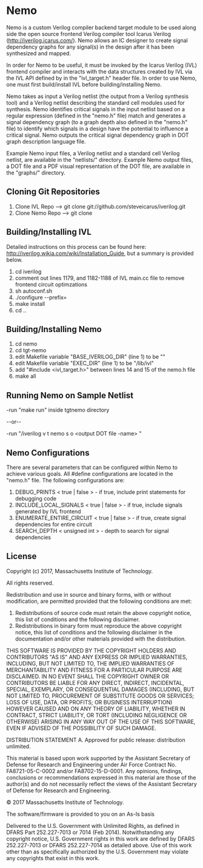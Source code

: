 # Nemo

Nemo is a custom Verilog compiler backend target module to be used along side
the open source frontend Verilog compiler tool Icarus Verilog
(http://iverilog.icarus.com/). Nemo allows an IC designer to create signal
dependency graphs for any signal(s) in the design after it has been synthesized
and mapped.

In order for Nemo to be useful, it must be invoked by the Icarus Verilog (IVL) 
frontend compiler and interacts with the data structures created by IVL via the
IVL API defined by in the "ivl_target.h" header file. In order to use Nemo, one
must first build/install IVL before building/installing Nemo.

Nemo takes as input a Verilog netlist (the output from a Verilog synthesis tool)
and a Verilog netlist describing the standard cell modules used for synthesis.
Nemo identifies critical signals in the input netlist based on a regular
expression (defined in the "nemo.h" file) match and generates a signal
dependency graph (to a graph depth also defined in the "nemo.h" file) to
identify which signals in a design have the potential to influence a critical
signal. Nemo outputs the critical signal dependency graph in DOT graph
description language file.

Example Nemo input files, a Verilog netlist and a standard cell Verilog netlist,
are available in the "netlists/" directory. Example Nemo output files, a DOT
file and a PDF visual representation of the DOT file, are available in the
"graphs/" directory.

## Cloning Git Repositories

1. Clone IVL  Repo --> git clone git://github.com/steveicarus/iverilog.git 
2. Clone Nemo Repo --> git clone <LL Github Nemo Repo>

## Building/Installing IVL

Detailed instructions on this process can be found here:
http://iverilog.wikia.com/wiki/Installation_Guide, but a summary is provided
below.

1. cd iverilog
2. comment out lines 1179, and 1182-1188 of IVL main.cc file to remove
   frontend circuit optimzations
3. sh autoconf.sh 
4. ./configure --prefix=<full path of iverilog directory> 
5. make install 
6. cd ..

## Building/Installing Nemo

1. cd nemo
2. cd tgt-nemo
3. edit Makefile variable "BASE_IVERILOG_DIR" (line 1) to be "<full
path of iverilog directory>" 
4. edit Makefile variable "EXEC_DIR" (line 1) to be
"<full path of iverilog directory>/lib/ivl" 
5. add "#include <ivl_target.h>" between lines 14 and 15 of the nemo.h file 
5. make all


## Running Nemo on Sample Netlist

-run "make run" inside tgtnemo directory

--or--

-run "<path to IVL>/iverilog v t nemo s <top module name> o <output DOT file
-name> <netlist> <std cell netlist>"

## Nemo Configurations

There are several parameters that can be configured within Nemo to achieve
various goals. All #define configurations are located in the "nemo.h" file. The
following configurations are:

1. DEBUG_PRINTS             < true | false > - if true, include print statements
											   for debugging code 
2. INCLUDE_LOCAL_SIGNALS    < true | false > - if true, include signals 
											   generated by IVL frontend 
3. ENUMERATE_ENTIRE_CIRCUIT < true | false > - if true, create signal 
											   dependencies for entire circuit 
4. SEARCH_DEPTH             < unsigned int > - depth to search for signal 
											   dependencies
## License
Copyright (c) 2017, Massachusetts Institute of Technology.

All rights reserved.

Redistribution and use in source and binary forms, with or without
modification, are permitted provided that the following conditions are met:

1. Redistributions of source code must retain the above copyright notice, this
   list of conditions and the following disclaimer.
2. Redistributions in binary form must reproduce the above copyright notice,
   this list of conditions and the following disclaimer in the documentation
   and/or other materials provided with the distribution.

THIS SOFTWARE IS PROVIDED BY THE COPYRIGHT HOLDERS AND CONTRIBUTORS "AS IS" AND
ANY EXPRESS OR IMPLIED WARRANTIES, INCLUDING, BUT NOT LIMITED TO, THE IMPLIED
WARRANTIES OF MERCHANTABILITY AND FITNESS FOR A PARTICULAR PURPOSE ARE
DISCLAIMED. IN NO EVENT SHALL THE COPYRIGHT OWNER OR CONTRIBUTORS BE LIABLE FOR
ANY DIRECT, INDIRECT, INCIDENTAL, SPECIAL, EXEMPLARY, OR CONSEQUENTIAL DAMAGES
(INCLUDING, BUT NOT LIMITED TO, PROCUREMENT OF SUBSTITUTE GOODS OR SERVICES;
LOSS OF USE, DATA, OR PROFITS; OR BUSINESS INTERRUPTION) HOWEVER CAUSED AND
ON ANY THEORY OF LIABILITY, WHETHER IN CONTRACT, STRICT LIABILITY, OR TORT
(INCLUDING NEGLIGENCE OR OTHERWISE) ARISING IN ANY WAY OUT OF THE USE OF THIS
SOFTWARE, EVEN IF ADVISED OF THE POSSIBILITY OF SUCH DAMAGE.

DISTRIBUTION STATEMENT A. Approved for public release: distribution unlimited.

This material is based upon work supported by the Assistant Secretary of Defense
for Research and Engineering under Air Force Contract No. FA8721-05-C-0002
and/or FA8702-15-D-0001. Any opinions, findings, conclusions or recommendations
expressed in this material are those of the author(s) and do not necessarily
reflect the views of the Assistant Secretary of Defense for Research and
Engineering.

© 2017 Massachusetts Institute of Technology.

The software/firmware is provided to you on an As-Is basis

Delivered to the U.S. Government with Unlimited Rights, as defined in DFARS Part
252.227-7013 or 7014 (Feb 2014). Notwithstanding any copyright notice, U.S.
Government rights in this work are defined by DFARS 252.227-7013 or DFARS
252.227-7014 as detailed above. Use of this work other than as specifically
authorized by the U.S. Government may violate any copyrights that exist in this
work.
